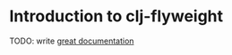 # Introduction to clj-flyweight

TODO: write [great documentation](http://jacobian.org/writing/great-documentation/what-to-write/)
